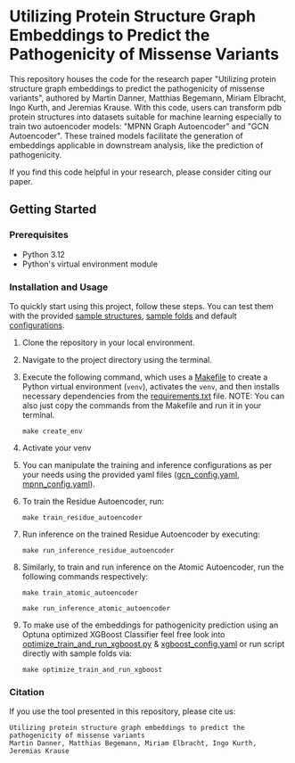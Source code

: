 # Utilizing Protein Structure Graph Embeddings to Predict the Pathogenicity of Missense Variants

This repository houses the code for the research paper "Utilizing protein structure graph embeddings to predict the pathogenicity of missense variants", authored by Martin Danner, Matthias Begemann, Miriam Elbracht, Ingo Kurth, and Jeremias Krause. With this code, users can transform pdb protein structures into datasets suitable for machine learning especially to train two autoencoder models: "MPNN Graph Autoencoder" and "GCN Autoencoder". These trained models facilitate the generation of embeddings applicable in downstream analysis, like the prediction of pathogenicity.

If you find this code helpful in your research, please consider citing our paper.

## Getting Started

### Prerequisites

- Python 3.12
- Python's virtual environment module

### Installation and Usage

To quickly start using this project, follow these steps. You can test them with the provided [sample structures](./src/data/sample_structures/), [sample folds](./src/data/sample_folds/) and default [configurations](./src/configs/).

1. Clone the repository in your local environment.

2. Navigate to the project directory using the terminal.

3. Execute the following command, which uses a [Makefile](./Makefile)
   to create a Python virtual environment (`venv`), activates the `venv`, and then installs necessary dependencies from the [requirements.txt](./requirements.txt) file. NOTE: You can also just copy the commands from the Makefile and run it in your terminal.

   ```
   make create_env
   ```

4. Activate your venv

5. You can manipulate the training and inference configurations as per your needs using the provided yaml files ([gcn_config.yaml](./src/configs/gcn_config.yaml), [mpnn_config.yaml](./src/configs/mpnn_config.yaml)).

6. To train the Residue Autoencoder, run:

   ```
   make train_residue_autoencoder
   ```

7. Run inference on the trained Residue Autoencoder by executing:

   ```
   make run_inference_residue_autoencoder
   ```

8. Similarly, to train and run inference on the Atomic Autoencoder, run the following commands respectively:

   ```
   make train_atomic_autoencoder
   ```

   ```
   make run_inference_atomic_autoencoder
   ```

9. To make use of the embeddings for pathogenicity prediction using an Optuna optimized XGBoost Classifier feel free look into [optimize_train_and_run_xgboost.py](./src/optimize_train_and_run_xgboost.py) & [xgboost_config.yaml](./src/configs/xgboost_config.yaml) or run script directly with sample folds via:
   ```
   make optimize_train_and_run_xgboost
   ```

### Citation

If you use the tool presented in this repository, please cite us:

```
Utilizing protein structure graph embeddings to predict the pathogenicity of missense variants 
Martin Danner, Matthias Begemann, Miriam Elbracht, Ingo Kurth, Jeremias Krause
```

